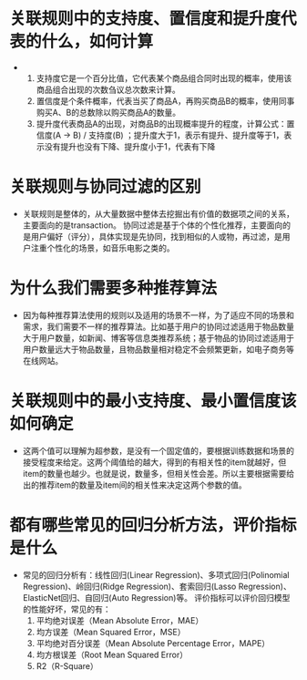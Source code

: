 
# 关联规则中的支持度、置信度和提升度代表的什么，如何计算
- 1. 支持度它是一个百分比值，它代表某个商品组合同时出现的概率，使用该商品组合出现的次数刍议总次数来计算。
  2. 置信度是个条件概率，代表当买了商品A，再购买商品B的概率，使用同事购买A、B的总数除以购买商品A的数量。
  3. 提升度代表商品A的出现，对商品B的出现概率提升的程度，计算公式：置信度(A -> B) / 支持度(B) ；提升度大于1，表示有提升、提升度等于1，表示没有提升也没有下降、提升度小于1，代表有下降


# 关联规则与协同过滤的区别
- 关联规则是整体的，从大量数据中整体去挖掘出有价值的数据项之间的关系，主要面向的是transaction。
  协同过滤是基于个体的个性化推荐，主要面向的是用户偏好（评分），具体实现是先协同，找到相似的人或物，再过滤，是用户注重个性化的场景，如音乐电影之类的。


# 为什么我们需要多种推荐算法
- 因为每种推荐算法使用的规则以及适用的场景不一样，为了适应不同的场景和需求，我们需要不一样的推荐算法。比如基于用户的协同过滤适用于物品数量大于用户数量，如新闻、博客等信息类推荐系统；基于物品的协同过滤适用于用户数量远大于物品数量，且物品数量相对稳定不会频繁更新，如电子商务等在线网站。


# 关联规则中的最小支持度、最小置信度该如何确定
- 这两个值可以理解为超参数，是没有一个固定值的，要根据训练数据和场景的接受程度来给定。这两个阈值给的越大，得到的有相关性的item就越好，但item的数量也越少。也就是说，数量多，但相关性会差。所以主要根据需要给出的推荐item的数量及item间的相关性来决定这两个参数的值。


# 都有哪些常见的回归分析方法，评价指标是什么
- 常见的回归分析有：线性回归(Linear Regression)、多项式回归(Polinomial Regression)、岭回归(Ridge Regression)、套索回归(Lasso Regression)、ElasticNet回归、自回归(Auto Regression)等。
  评价指标可以评价回归模型的性能好坏，常见的有：
	1. 平均绝对误差（Mean Absolute Error，MAE）
	2. 均方误差（Mean Squared Error，MSE）
	3. 平均绝对百分误差（Mean Absolute Percentage Error，MAPE）
	4. 均方根误差（Root Mean Squared Error）
	5. R2（R-Square）
  